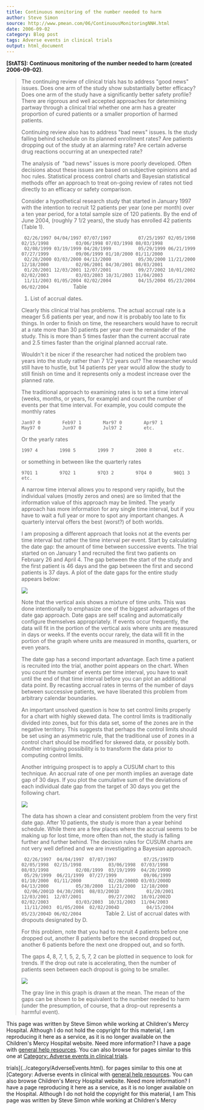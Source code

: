 ```yaml
---
title: Continuous monitoring of the number needed to harm
author: Steve Simon
source: http://www.pmean.com/06/ContinuousMonitoringNNH.html
date: 2006-09-02
category: Blog post
tags: Adverse events in clinical trials
output: html_document
---
```

**[StATS]:** **Continuous monitoring of the number
needed to harm (created 2006-09-02)**.

> The continuing review of clinical trials has to address \"good news\"
> issues. Does one arm of the study show substantially better efficacy?
> Does one arm of the study have a significantly better safety profile?
> There are rigorous and well accepted approaches for determining
> partway through a clinical trial whether one arm has a greater
> proportion of cured patients or a smaller proportion of harmed
> patients.
>
> Continuing review also has to address \"bad news\" issues. Is the
> study falling behind schedule on its planned enrollment rates? Are
> patients dropping out of the study at an alarming rate? Are certain
> adverse drug reactions occurring at an unexpected rate?
>
> The analysis of  \"bad news\" issues is more poorly developed. Often
> decisions about these issues are based on subjective opinions and ad
> hoc rules. Statistical process control charts and Bayesian statistical
> methods offer an approach to treat on-going review of rates not tied
> directly to an efficacy or safety comparison.
>
> Consider a hypothetical research study that started in January 1997
> with the intention to recruit 12 patients per year (one per month)
> over a ten year period, for a total sample size of 120 patients. By
> the end of June 2004, (roughly 7 1/2 years), the study has enrolled 42
> patients (Table 1).
>
> ` 02/26/1997 04/04/1997 07/07/1997          07/25/1997 02/05/1998 02/15/1998          03/06/1998 07/03/1998 08/03/1998          02/08/1999 03/19/1999 04/20/1999          05/29/1999 06/21/1999 07/27/1999          09/06/1999 01/10/2000 01/11/2000          02/28/2000 03/03/2000 04/13/2000          05/30/2000 11/21/2000 12/18/2000          02/06/2001 04/30/2001 08/03/2001          01/20/2001 12/03/2001 12/07/2001          09/27/2002 10/01/2002 02/02/2003          03/03/2003 10/31/2003 11/04/2003          11/11/2003 01/05/2004 02/02/2004          04/15/2004 05/23/2004 06/02/2004         `Table
> 1. List of accrual dates.
>
> Clearly this clinical trial has problems. The actual accrual rate is a
> meager 5.6 patients per year, and now it is probably too late to fix
> things. In order to finish on time, the researchers would have to
> recruit at a rate more than 30 patients per year over the remainder of
> the study. This is more than 5 times faster than the current accrual
> rate and 2.5 times faster than the original planned accrual rate.
>
> Wouldn\'t it be nicer if the researcher had noticed the problem two
> years into the study rather than 7 1/2 years out? The researcher would
> still have to hustle, but 14 patients per year would allow the study
> to still finish on time and it represents only a modest increase over
> the planned rate.
>
> The traditional approach to examining rates is to set a time interval
> (weeks, months, or years, for example) and count the number of events
> per that time interval. For example, you could compute the monthly
> rates
>
> `Jan97 0        Feb97 1        Mar97 0        Apr97 1        May97 0        Jun97 0        Jul97 2        etc.`
>
> Or the yearly rates
>
> `1997 4        1998 5        1999 7        2000 8        etc.`
>
> or something in between like the quarterly rates
>
> `97Q1 1        97Q2 1        97Q3 2        97Q4 0        98Q1 3        etc.`
>
> A narrow time interval allows you to respond very rapidly, but the
> individual values (mostly zeros and ones) are so limited that the
> information value of this approach may be limited. The yearly approach
> has more information for any single time interval, but if you have to
> wait a full year or more to spot any important changes. A quarterly
> interval offers the best (worst?) of both worlds.
>
> I am proposing a different approach that looks not at the events per
> time interval but rather the time interval per event. Start by
> calculating the date gap: the amount of time between successive
> events. The trial started on on January 1 and recruited the first two
> patients on February 26 and April 4. The gap between the start of the
> study and the first patient is 46 days and the gap between the first
> and second patients is 37 days. A plot of the date gaps for the entire
> study appears below:
>
> ![](images/ContinuousMonitoringNNH01.gif)
>
> Note that the vertical axis shows a mixture of time units. This was
> done intentionally to emphasize one of the biggest advantages of the
> date gap approach. Date gaps are self scaling and automatically
> configure themselves appropriately. If events occur frequently, the
> data will fit in the portion of the vertical axis where units are
> measured in days or weeks. If the events occur rarely, the data will
> fit in the portion of the graph where units are measured in months,
> quarters, or even years.
>
> The date gap has a second important advantage. Each time a patient is
> recruited into the trial, another point appears on the chart. When you
> count the number of events per time interval, you have to wait until
> the end of that time interval before you can plot an additional data
> point. By recasting accrual rates in terms of the number of days
> between successive patients, we have liberated this problem from
> arbitrary calendar boundaries.
>
> An important unsolved question is how to set control limits properly
> for a chart with highly skewed data. The control limits is
> traditionally divided into zones, but for this data set, some of the
> zones are in the negative territory. This suggests that perhaps the
> control limits should be set using an asymmetric rule, that the
> traditional use of zones in a control chart should be modified for
> skewed data, or possibly both. Another intriguing possibility is to
> transform the data prior to computing control limits.
>
> Another intriguing prospect is to apply a CUSUM chart to this
> technique. An accrual rate of one per month implies an average date
> gap of 30 days. If you plot the cumulative sum of the deviations of
> each individual date gap from the target of 30 days you get the
> following chart.
>
> ![](images/ContinuousMonitoringNNH02.jpg)
>
> The data has shown a clear and consistent problem from the very first
> date gap. After 10 patients, the study is more than a year behind
> schedule. While there are a few places where the accrual seems to be
> making up for lost time, more often than not, the study is falling
> further and further behind. The decision rules for CUSUM charts are
> not very well defined and we are investigating a Bayesian approach.
>
> ` 02/26/1997  04/04/1997  07/07/1997          07/25/1997D 02/05/1998  02/15/1998          03/06/1998  07/03/1998  08/03/1998          02/08/1999  03/19/1999  04/20/1999D          05/29/1999  06/21/1999  07/27/1999          09/06/1999  01/10/2000  01/11/2000          02/28/2000D 03/03/2000D 04/13/2000          05/30/2000  11/21/2000  12/18/2000          02/06/2001D 04/30/2001  08/03/2001D          01/20/2001  12/03/2001  12/07/2001          09/27/2002  10/01/2002D 02/02/2003          03/03/2003  10/31/2003  11/04/2003          11/11/2003  01/05/2004  02/02/2004D          04/15/2004  05/23/2004D 06/02/2004         `Table
> 2. List of accrual dates with dropouts designated by D.
>
> For this problem, note that you had to recruit 4 patients before one
> dropped out, another 8 patients before the second dropped out, another
> 6 patients before the next one dropped out, and so forth.
>
> The gaps 4, 8, 7, 1, 5, 2, 5, 7, 2 can be plotted in sequence to look
> for trends. If the drop out rate is accelerating, then the number of
> patients seen between each dropout is going to be smaller.
>
> ![](images/ContinuousMonitoringNNH03.gif)
>
> The gray line in this graph is drawn at the mean. The mean of the gaps
> can be shown to be equivalent to the number needed to harm (under the
> presumption, of course, that a drop-out represents a harmful event).

This page was written by Steve Simon while working at Children\'s Mercy
Hospital. Although I do not hold the copyright for this material, I am
reproducing it here as a service, as it is no longer available on the
Children\'s Mercy Hospital website. Need more information? I have a page
with [general help resources](../GeneralHelp.html). You can also browse
for pages similar to this one at [Category: Adverse events in clinical
trials](../category/AdverseEvents.html).
<!---More--->
trials](../category/AdverseEvents.html).
for pages similar to this one at [Category: Adverse events in clinical
with [general help resources](../GeneralHelp.html). You can also browse
Children\'s Mercy Hospital website. Need more information? I have a page
reproducing it here as a service, as it is no longer available on the
Hospital. Although I do not hold the copyright for this material, I am
This page was written by Steve Simon while working at Children\'s Mercy

<!---Do not use
**[StATS]:** **Continuous monitoring of the number
This page was written by Steve Simon while working at Children\'s Mercy
Hospital. Although I do not hold the copyright for this material, I am
reproducing it here as a service, as it is no longer available on the
Children\'s Mercy Hospital website. Need more information? I have a page
with [general help resources](../GeneralHelp.html). You can also browse
for pages similar to this one at [Category: Adverse events in clinical
trials](../category/AdverseEvents.html).
--->

